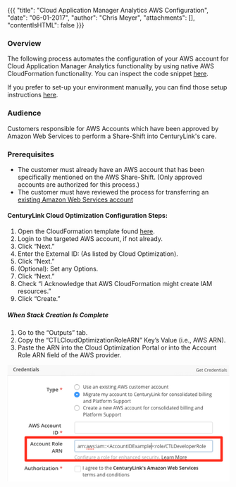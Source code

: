 {{{
  "title": "Cloud Application Manager Analytics AWS Configuration",
  "date": "06-01-2017",
  "author": "Chris Meyer",
  "attachments": [],
  "contentIsHTML": false
}}}

### Overview
The following process automates the configuration of your AWS account for Cloud Application Manager Analytics functionality by using native AWS CloudFormation functionality. You can inspect the code snippet [here](https://s3.us-east-2.amazonaws.com/ctl-cloudoptimization/CTLCloudOptimizationIAMPolicy.template.json).

If you prefer to set-up your environment manually, you can find those setup instructions [here](CloudApplicationManagerAnalyticsAWSSetup-Manual.md).  

### Audience

Customers responsible for AWS Accounts which have been approved by Amazon Web Services to perform a Share-Shift into CenturyLink's care.

### Prerequisites

* The customer must already have an AWS account that has been specifically mentioned on the AWS Share-Shift. (Only approved accounts are authorized for this process.)
* The customer must have reviewed the process for transferring an [existing Amazon Web Services account](./partner-cloud-integration-aws-existing.md)

#### CenturyLink Cloud Optimization Configuration Steps:
1. Open the CloudFormation template found [here](https://console.aws.amazon.com/cloudformation/home?region=us-east-2#/stacks/new?stackName=CTL-CloudOptimization-IAM-Stack&templateURL=https%3A%2F%2Fs3.us-east-2.amazonaws.com%2Fctl-cloudoptimization%2FCTLCloudOptimizationIAMPolicy.template.json).
2. Login to the targeted AWS account, if not already.
3. Click “Next.”
4. Enter the External ID: (As listed by Cloud Optimization).
5. Click “Next.”
6. (Optional): Set any Options.
7. Click “Next.”
8. Check “I Acknowledge that AWS CloudFormation might create IAM resources.”
9. Click “Create.”

##### When Stack Creation Is Complete
1. Go to the “Outputs” tab.
2. Copy the “CTLCloudOptimizationRoleARN” Key’s Value (i.e., AWS ARN).
3. Paste the ARN into the Cloud Optimization Portal or into the Account Role ARN field of the AWS provider.

  ![Account Role ARN](../../images/cloud-application-manager/CINT_AWS_AccountRoleARN.1.png)
